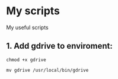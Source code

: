 # My scripts
My useful scripts

## 1. Add gdrive to enviroment:

`chmod +x gdrive`

`mv gdrive /usr/local/bin/gdrive`
